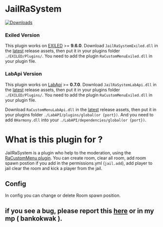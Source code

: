 # JailRaSystem
[![Downloads](https://img.shields.io/github/downloads/Bankokwak/JailRaSystem/total.svg)](https://github.com/Bankokwak/JailRaSystem/releases/latest)

### Exiled Version
This plugin works on [EXILED](https://gitlab.com/exmod-team/EXILED/-/tree/LabAPI?ref_type=heads) >= **9.6.0**.
Download `JailRaSystemExiled.dll` in the [latest](https://github.com/Bankokwak/JailRaSystem/releases/latest) release assets, then put it in your plugins folder `./EXILED/Plugins/`.
You need to add the plugin `RaCustomMenuExiled.dll` in your plugin file.

### LabApi Version
This plugin works on [LabApi](https://github.com/northwood-studios/LabAPI/releases/tag/0.7.0) >= **0.7.0**.
Download `JailRaSystemLabApi.dll` in the [latest](https://github.com/Bankokwak/JailRaSystem/releases/latest) release assets, then put it in your plugins folder `./EXILED/Plugins/`.
You need to add the plugin `RaCustomMenuExiled.dll` in your plugin file.

Download `RaCustomMenuLabApi.dll` in the [latest](https://github.com/Bankokwak/JailRaSystem/releases/latest) release assets, then put it in your plugins folder `./LabAPI/plugins/global(or {port})`.
And you need to add `0Harmony.dll` into your `./LabAPI/dependencies/global(or {port})`.

# What is this plugin for ?
JailRaSystem is a plugin who help to the moderation, using the [RaCustomMenu plugin](https://github.com/Bankokwak/RaCustomMenu/tree/master). You can create room, clear all room, add room spawn postion if you add in the permissions.yml (`jail.add`), add player to jail clear the room and kick a player from the jail.

## Config
In config you can change or delete Room spawn position.

## if you see a bug, please report this [here](https://github.com/Bankokwak/JailRaSystem/issues) or in my mp ( bankokwak ).